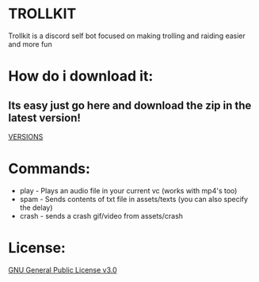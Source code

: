 # TROLLKIT
Trollkit is a discord self bot focused on making trolling and raiding easier and more fun

# How do i download it:
## Its easy just go here and download the zip in the latest version!
[VERSIONS](https://github.com/mega145/TROLLKIT/releases)

# Commands:
- play - Plays an audio file in your current vc (works with mp4's too)
- spam - Sends contents of txt file in assets/texts (you can also specify the delay)
- crash - sends a crash gif/video from assets/crash

# License:
[GNU General Public License v3.0](https://choosealicense.com/licenses/gpl-3.0/)

